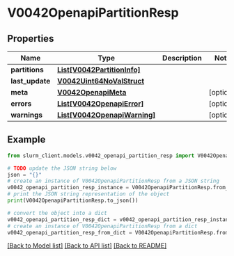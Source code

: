 # V0042OpenapiPartitionResp


## Properties

Name | Type | Description | Notes
------------ | ------------- | ------------- | -------------
**partitions** | [**List[V0042PartitionInfo]**](V0042PartitionInfo.md) |  | 
**last_update** | [**V0042Uint64NoValStruct**](V0042Uint64NoValStruct.md) |  | 
**meta** | [**V0042OpenapiMeta**](V0042OpenapiMeta.md) |  | [optional] 
**errors** | [**List[V0042OpenapiError]**](V0042OpenapiError.md) |  | [optional] 
**warnings** | [**List[V0042OpenapiWarning]**](V0042OpenapiWarning.md) |  | [optional] 

## Example

```python
from slurm_client.models.v0042_openapi_partition_resp import V0042OpenapiPartitionResp

# TODO update the JSON string below
json = "{}"
# create an instance of V0042OpenapiPartitionResp from a JSON string
v0042_openapi_partition_resp_instance = V0042OpenapiPartitionResp.from_json(json)
# print the JSON string representation of the object
print(V0042OpenapiPartitionResp.to_json())

# convert the object into a dict
v0042_openapi_partition_resp_dict = v0042_openapi_partition_resp_instance.to_dict()
# create an instance of V0042OpenapiPartitionResp from a dict
v0042_openapi_partition_resp_from_dict = V0042OpenapiPartitionResp.from_dict(v0042_openapi_partition_resp_dict)
```
[[Back to Model list]](../README.md#documentation-for-models) [[Back to API list]](../README.md#documentation-for-api-endpoints) [[Back to README]](../README.md)


